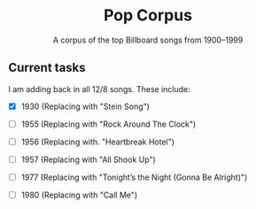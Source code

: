 <div align="center">
<h1>Pop Corpus</h1>
<p>A corpus of the top Billboard songs from 1900–1999</p>
</div>


## Current tasks

I am adding back in all 12/8 songs. These include:
- [x] 1930 (Replacing with "Stein Song")
- [ ] 1955 (Replacing with "Rock Around The Clock")
- [ ] 1956 (Replacing with. "Heartbreak Hotel")
- [ ] 1957 (Replacing with "All Shook Up")
- [ ] 1977 (Replacing with "Tonight’s the Night (Gonna Be Alright)")
- [ ] 1980 (Replacing with "Call Me")

